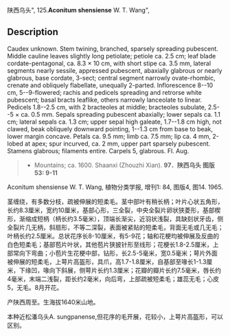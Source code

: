 陕西乌头",
125.**Aconitum shensiense** W. T. Wang",

## Description
Caudex unknown. Stem twining, branched, sparsely spreading pubescent. Middle cauline leaves slightly long petiolate; petiole ca. 2.5 cm; leaf blade cordate-pentagonal, ca. 8.3 × 10 cm, with short stipe ca. 3.5 mm, lateral segments nearly sessile, appressed pubescent, abaxially glabrous or nearly glabrous, base cordate, 3-sect; central segment narrowly ovate-rhombic, crenate and obliquely flabellate, unequally 2-parted. Inflorescence 8--10 cm, 5--9-flowered; rachis and pedicels spreading and retrorse white pubescent; basal bracts leaflike, others narrowly lanceolate to linear. Pedicels 1.8--2.5 cm, with 2 bracteoles at middle; bracteoles subulate, 2.5--5 × ca. 0.5 mm. Sepals spreading pubescent abaxially; lower sepals ca. 1.1 cm; lateral sepals ca. 1.3 cm; upper sepal high galeate, 1.7--1.8 cm high, not clawed, beak obliquely downward pointing, 1--1.3 cm from base to beak, lower margin concave. Petals ca. 9.5 mm; limb ca. 7.5 mm; lip ca. 4 mm, 2-lobed at apex; spur incurved, ca. 2 mm, upper part sparsely pubescent. Stamens glabrous; filaments entire. Carpels 5, glabrous. Fl. Aug.

> * Mountains; ca. 1600. Shaanxi (Zhouzhi Xian).
**97．陕西乌头 图版53: 9-11**

Aconitum shensiense W. T. Wang, 植物分类学报, 增刊1: 84, 图版4, 图14. 1965.

茎缠绕，有多数分枝，疏被伸展的短柔毛。茎中部叶有稍长柄；叶片心状五角形，长约8.3厘米，宽约10厘米，基部心形，三全裂，中央全裂片卵状狭菱形，基部楔形，渐缩成短柄（柄长约3.5毫米），顶端长渐尖，近羽状浅裂，具缺刻状牙齿，侧全裂片几无柄，斜扇形，不等二深裂，表面被紧贴的短柔毛，背面无毛或几无毛；叶柄长约2.5厘米。总状花序长8-10厘米，有5-9花；轴和花梗均被伸展及反曲的白色短柔毛；基部苞片叶状，其他苞片狭披针形至线形；花梗长1.8-2.5厘米，上部常向下弯曲；小苞片生花梗中部，钻形，长2.5-5毫米，宽0.5毫米；萼片外面被伸展的短柔毛，上萼片高盔形，具爪，高1.7-1.8厘米，自基部至喙长1-1.3厘米，下缘凹，喙向下斜展，侧萼片长约1.3厘米；花瓣的瓣片长约7.5毫米，唇长约4毫米，末端二浅裂，距长约2毫米，向后弯，上部疏被短柔毛；雄蕊无毛；心皮5，无毛。8月开花。

产陕西周至。生海拔1640米山地。

本种近松潘乌头A. sungpanense,但花序的毛开展，花较小，上萼片高盔形，可以区别。
